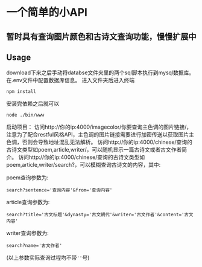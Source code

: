 # 一个简单的小API

## 暂时具有查询图片颜色和古诗文查询功能，慢慢扩展中

## Usage

download下来之后手动将databse文件夹里的两个sql脚本执行到mysql数据库。在.env文件中配置数据库信息。
进入文件夹后进入终端

```
npm install
```

安装完依赖之后就可以

```
node ./bin/www
```

启动项目：
访问http://你的ip:4000/imagecolor/你要查询主色调的图片链接/，注意为了配合restful风格API，主色调的图片链接需要进行加密传送以获取图片主色调，否则会导致地址混乱无法解析。
访问http://你的ip:4000/chinese/查询的古诗文类型如poem,article,writer/，可以随机显示一篇古诗文或者古文作者简介。
访问http://你的ip:4000/chinese/查询的古诗文类型如poem,article,writer/search?，可以模糊查询古诗文的内容，其中:

poem查询参数为:
```
search?sentence='查询内容'&from='查询内容'
```

article查询参数为:
```
search?title='古文标题'&dynasty='古文朝代'&writer='古文作者'&content='古文内容'
```

writer查询参数为:
```
search?name='古文作者'
```
(以上参数实际查询过程均不带```''```号)